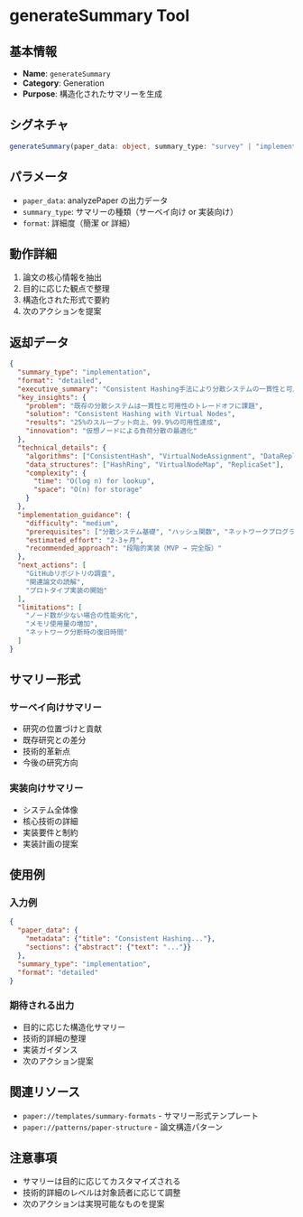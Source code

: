 # generateSummary Tool

## 基本情報

- **Name**: `generateSummary`
- **Category**: Generation
- **Purpose**: 構造化されたサマリーを生成

## シグネチャ

```typescript
generateSummary(paper_data: object, summary_type: "survey" | "implementation", format: "brief" | "detailed")
```

## パラメータ

- `paper_data`: analyzePaper の出力データ
- `summary_type`: サマリーの種類（サーベイ向け or 実装向け）
- `format`: 詳細度（簡潔 or 詳細）

## 動作詳細

1. 論文の核心情報を抽出
2. 目的に応じた観点で整理
3. 構造化された形式で要約
4. 次のアクションを提案

## 返却データ

```json
{
  "summary_type": "implementation",
  "format": "detailed",
  "executive_summary": "Consistent Hashing手法により分散システムの一貫性と可用性を両立する新アプローチを提案。25%の性能向上を達成。",
  "key_insights": {
    "problem": "既存の分散システムは一貫性と可用性のトレードオフに課題",
    "solution": "Consistent Hashing with Virtual Nodes",
    "results": "25%のスループット向上、99.9%の可用性達成",
    "innovation": "仮想ノードによる負荷分散の最適化"
  },
  "technical_details": {
    "algorithms": ["ConsistentHash", "VirtualNodeAssignment", "DataReplication"],
    "data_structures": ["HashRing", "VirtualNodeMap", "ReplicaSet"],
    "complexity": {
      "time": "O(log n) for lookup",
      "space": "O(n) for storage"
    }
  },
  "implementation_guidance": {
    "difficulty": "medium",
    "prerequisites": ["分散システム基礎", "ハッシュ関数", "ネットワークプログラミング"],
    "estimated_effort": "2-3ヶ月",
    "recommended_approach": "段階的実装（MVP → 完全版）"
  },
  "next_actions": [
    "GitHubリポジトリの調査",
    "関連論文の読解",
    "プロトタイプ実装の開始"
  ],
  "limitations": [
    "ノード数が少ない場合の性能劣化",
    "メモリ使用量の増加",
    "ネットワーク分断時の復旧時間"
  ]
}
```

## サマリー形式

### サーベイ向けサマリー
- 研究の位置づけと貢献
- 既存研究との差分
- 技術的革新点
- 今後の研究方向

### 実装向けサマリー
- システム全体像
- 核心技術の詳細
- 実装要件と制約
- 実装計画の提案

## 使用例

### 入力例
```json
{
  "paper_data": {
    "metadata": {"title": "Consistent Hashing..."},
    "sections": {"abstract": {"text": "..."}}
  },
  "summary_type": "implementation",
  "format": "detailed"
}
```

### 期待される出力
- 目的に応じた構造化サマリー
- 技術的詳細の整理
- 実装ガイダンス
- 次のアクション提案

## 関連リソース

- `paper://templates/summary-formats` - サマリー形式テンプレート
- `paper://patterns/paper-structure` - 論文構造パターン

## 注意事項

- サマリーは目的に応じてカスタマイズされる
- 技術的詳細のレベルは対象読者に応じて調整
- 次のアクションは実現可能なものを提案
